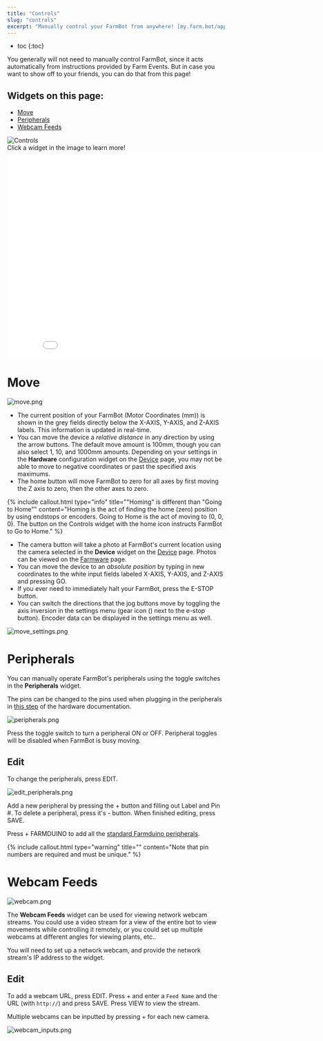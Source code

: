 ```yaml
---
title: "Controls"
slug: "controls"
excerpt: "Manually control your FarmBot from anywhere! [my.farm.bot/app/controls](https://my.farm.bot/app/controls)"
---
```


* toc
{:toc}

You generally will not need to manually control FarmBot, since it acts automatically from instructions provided by Farm Events. But in case you want to show off to your friends, you can do that from this page!

## Widgets on this page:
 * [Move](#move)
 * [Peripherals](#peripherals)
 * [Webcam Feeds](#webcam-feeds)

<div class="nav-image">
  <img class="nav-image" src="controls.png" alt="Controls" />
  <a href="#move" style="top: 12.33%; left: 10.52%; width: 38.01%; height: 50.23%;"></a>
  <a href="#peripherals" style="top: 66.94%; left: 10.59%; width: 38.01%; height: 30.30%;"></a>
  <a href="#webcam-feeds" style="top: 12.33%; left: 51.40%; width: 46.03%; height: 55.41%;"></a>
</div>
<figcaption class="caption">Click a widget in the image to learn more!</figcaption>



<iframe class="embedly-embed" src="//cdn.embedly.com/widgets/media.html?src=https%3A%2F%2Fwww.youtube.com%2Fembed%2Fvideoseries%3Flist%3DPLMhsMRlKjcNIYlDKDdKvPQuHqBjjS1ZGc&url=http%3A%2F%2Fwww.youtube.com%2Fwatch%3Fv%3D5spRMMoocDU&image=https%3A%2F%2Fi.ytimg.com%2Fvi%2F5spRMMoocDU%2Fhqdefault.jpg&key=f2aa6fc3595946d0afc3d76cbbd25dc3&type=text%2Fhtml&schema=youtube" width="854" height="480" scrolling="no" frameborder="0" allowfullscreen></iframe>



# Move



![move.png](move.png)

  * The current position of your FarmBot (Motor Coordinates (mm)) is shown in the grey fields directly below the X-AXIS, Y-AXIS, and Z-AXIS labels. This information is updated in real-time.
  * You can move the device a *relative distance* in any direction by using the arrow buttons. The default move amount is 100mm, though you can also select 1, 10, and 1000mm amounts. Depending on your settings in the **Hardware** configuration widget on the [Device](../Web-App/device.md)  page, you may not be able to move to negative coordinates or past the specified axis maximums.
  * The home button will move FarmBot to zero for all axes by first moving the Z axis to zero, then the other axes to zero.

{%
include callout.html
type="info"
title="\"Homing\" is different than \"Going to Home\""
content="Homing is the act of finding the home (zero) position by using endstops or encoders. Going to Home is the act of moving to (0, 0, 0). The button on the Controls widget with the home icon instructs FarmBot to Go to Home."
%}

  * The camera button will take a photo at FarmBot's current location using the camera selected in the **Device** widget on the [Device](../Web-App/device.md) page. Photos can be viewed on the [Farmware](../Web-App/farmware.md) page.
  * You can move the device to an *absolute position* by typing in new coordinates to the white input fields labeled X-AXIS, Y-AXIS, and Z-AXIS and pressing <span class="fb-button fb-green">GO</span>.
  * If you ever need to immediately halt your FarmBot, press the <span class="fb-button fb-red">E-STOP</span> button.
  * You can switch the directions that the jog buttons move by toggling the axis inversion in the settings menu (gear icon (<span class="fa fa-gear"></span>) next to the e-stop button). Encoder data can be displayed in the settings menu as well.

![move_settings.png](move_settings.png)



# Peripherals

You can manually operate FarmBot's peripherals using the toggle switches in the **Peripherals** widget.

The pins can be changed to the pins used when plugging in the peripherals in [this step](https://genesis.farm.bot/docs/plug-everything-in#step-3-connect-the-peripherals) of the hardware documentation.

![peripherals.png](peripherals.png)

Press the toggle switch to turn a peripheral ON or OFF. Peripheral toggles will be disabled when FarmBot is busy moving.

## Edit
To change the peripherals, press <span class="fb-button fb-gray">EDIT</span>.

![edit_peripherals.png](edit_peripherals.png)

Add a new peripheral by pressing the <span class="fb-button fb-green">+</span> button and filling out <span class="fb-input">Label</span> and <span class="fb-input">Pin #</span>. To delete a peripheral, press it's <span class="fb-button fb-red">-</span> button. When finished editing, press <span class="fb-button fb-green">SAVE</span>.

Press <span class="fb-button fb-green">+ FARMDUINO</span> to add all the [standard Farmduino peripherals](https://genesis.farm.bot/docs/farmduino-peripheral-pin-numbers).

{%
include callout.html
type="warning"
title=""
content="Note that pin numbers are required and must be unique."
%}



# Webcam Feeds



![webcam.png](webcam.png)

The __Webcam Feeds__ widget can be used for viewing network webcam streams. You could use a video stream for a view of the entire bot to view movements while controlling it remotely, or you could set up multiple webcams at different angles for viewing plants, etc..

You will need to set up a network webcam, and provide the network stream's IP address to the widget.

## Edit
To add a webcam URL, press <span class="fb-button fb-gray">EDIT</span>. Press <span class="fb-button fb-green">+</span> and enter a `Feed Name` and the URL (with `http://`) and press <span class="fb-button fb-green">SAVE</span>. Press <span class="fb-button fb-gray">VIEW</span> to view the stream.

Multiple webcams can be inputted by pressing <span class="fb-button fb-green">+</span> for each new camera.

![webcam_inputs.png](webcam_inputs.png)

